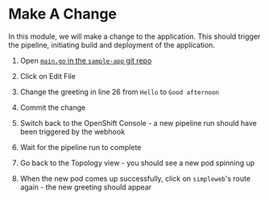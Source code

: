 # Make A Change

In this module, we will make a change to the application. This should trigger the pipeline, initiating build and deployment of the application.

01. Open [`main.go` in the `sample-app` git repo]({{GIT_URL}}/{{USER_ID}}/sample-app/src/branch/main/main.go)

01. Click on Edit File

01. Change the greeting in line 26 from `Hello` to `Good afternoon`

01. Commit the change

01. Switch back to the OpenShift Console - a new pipeline run should have been triggered by the webhook

01. Wait for the pipeline run to complete

01. Go back to the Topology view - you should see a new pod spinning up

01. When the new pod comes up successfully, click on `simpleweb`'s route again - the new greeting should appear
